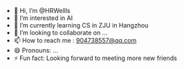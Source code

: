 - 👋 Hi, I’m @HRWellls
- 👀 I’m interested in AI
- 🌱 I’m currently learning CS in ZJU in Hangzhou
- 💞️ I’m looking to collaborate on ...
- 📫 How to reach me : 904738557@qq.com
- 😄 Pronouns: ...
- ⚡ Fun fact: Looking forward to meeting more new friends

<!---
HRWellls/HRWellls is a ✨ special ✨ repository because its `README.md` (this file) appears on your GitHub profile.
You can click the Preview link to take a look at your changes.
--->
